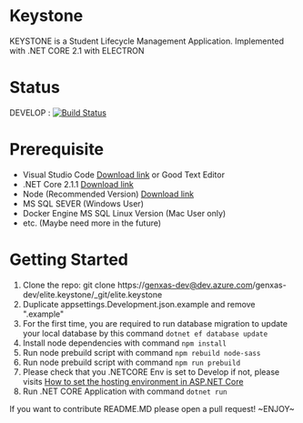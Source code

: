 # Keystone

KEYSTONE is a Student Lifecycle Management Application. Implemented with .NET CORE 2.1 with ELECTRON

# Status

DEVELOP : [![Build Status](https://dev.azure.com/genxas-dev/elite.keystone/_apis/build/status/KS-CI-DEVELOP?branchName=develop)](https://dev.azure.com/genxas-dev/elite.keystone/_build/latest?definitionId=19&branchName=develop)

# Prerequisite

- Visual Studio Code [Download link][Visual Studio Code Download Link] or Good Text Editor
- .NET Core 2.1.1 [Download link][.NET core Download Link]
- Node (Recommended Version) [Download link][Node Download Link]
- MS SQL SEVER (Windows User)
- Docker Engine
    MS SQL Linux Version (Mac User only)
- etc. (Maybe need more in the future)

# Getting Started

1. Clone the repo: git clone https://genxas-dev@dev.azure.com/genxas-dev/elite.keystone/_git/elite.keystone
2. Duplicate appsettings.Development.json.example and remove ".example"
3. For the first time, you are required to run database migration to update your local database by this command `dotnet ef database update`
4. Install node dependencies with command `npm install`
5. Run node prebuild script with command `npm rebuild node-sass`
6. Run node prebuild script with command `npm run prebuild`
7. Please check that you .NETCORE Env is set to Develop if not, please visits [How to set the hosting environment in ASP.NET Core](https://andrewlock.net/how-to-set-the-hosting-environment-in-asp-net-core/)
8. Run .NET CORE Application with command `dotnet run`

If you want to contribute README.MD please open a pull request! ~ENJOY~

[Visual Studio Code Download Link]: https://visualstudio.microsoft.com/downloads/
[.NET core Download Link]: https://github.com/dotnet/core/blob/master/release-notes/download-archives/2.1.1-download.md
[Node Download Link]: https://nodejs.org/en/download/
